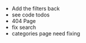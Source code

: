 -   Add the filters back
-   see code todos
-   404 Page
-   fix search
-   categories page need fixing
